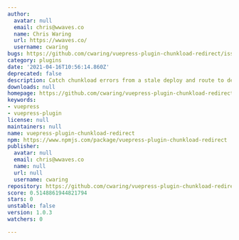 ```yaml
---
author:
  avatar: null
  email: chris@wwaves.co
  name: Chris Waring
  url: https://wwaves.co/
  username: cwaring
bugs: https://github.com/cwaring/vuepress-plugin-chunkload-redirect/issues
category: plugins
date: '2021-04-16T10:56:14.860Z'
deprecated: false
description: Catch chunkload errors from a stale deploy and route to destination
downloads: null
homepage: https://github.com/cwaring/vuepress-plugin-chunkload-redirect#readme
keywords:
- vuepress
- vuepress-plugin
license: null
maintainers: null
name: vuepress-plugin-chunkload-redirect
npm: https://www.npmjs.com/package/vuepress-plugin-chunkload-redirect
publisher:
  avatar: null
  email: chris@wwaves.co
  name: null
  url: null
  username: cwaring
repository: https://github.com/cwaring/vuepress-plugin-chunkload-redirect
score: 0.5148861944821794
stars: 0
unstable: false
version: 1.0.3
watchers: 0

---
```


